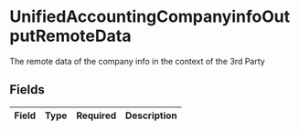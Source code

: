 # UnifiedAccountingCompanyinfoOutputRemoteData

The remote data of the company info in the context of the 3rd Party


## Fields

| Field       | Type        | Required    | Description |
| ----------- | ----------- | ----------- | ----------- |